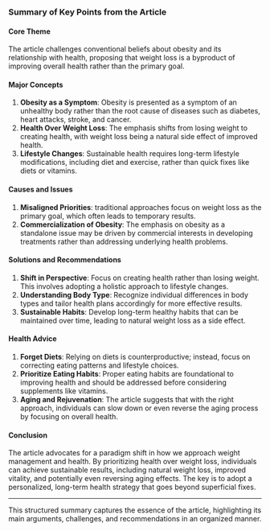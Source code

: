 ### Summary of Key Points from the Article

#### Core Theme
The article challenges conventional beliefs about obesity and its relationship with health, proposing that weight loss is a byproduct of improving overall health rather than the primary goal.

#### Major Concepts
1. **Obesity as a Symptom**: Obesity is presented as a symptom of an unhealthy body rather than the root cause of diseases such as diabetes, heart attacks, stroke, and cancer.
2. **Health Over Weight Loss**: The emphasis shifts from losing weight to creating health, with weight loss being a natural side effect of improved health.
3. **Lifestyle Changes**: Sustainable health requires long-term lifestyle modifications, including diet and exercise, rather than quick fixes like diets or vitamins.

#### Causes and Issues
1. **Misaligned Priorities**: traditional approaches focus on weight loss as the primary goal, which often leads to temporary results.
2. **Commercialization of Obesity**: The emphasis on obesity as a standalone issue may be driven by commercial interests in developing treatments rather than addressing underlying health problems.

#### Solutions and Recommendations
1. **Shift in Perspective**: Focus on creating health rather than losing weight. This involves adopting a holistic approach to lifestyle changes.
2. **Understanding Body Type**: Recognize individual differences in body types and tailor health plans accordingly for more effective results.
3. **Sustainable Habits**: Develop long-term healthy habits that can be maintained over time, leading to natural weight loss as a side effect.

#### Health Advice
1. **Forget Diets**: Relying on diets is counterproductive; instead, focus on correcting eating patterns and lifestyle choices.
2. **Prioritize Eating Habits**: Proper eating habits are foundational to improving health and should be addressed before considering supplements like vitamins.
3. **Aging and Rejuvenation**: The article suggests that with the right approach, individuals can slow down or even reverse the aging process by focusing on overall health.

#### Conclusion
The article advocates for a paradigm shift in how we approach weight management and health. By prioritizing health over weight loss, individuals can achieve sustainable results, including natural weight loss, improved vitality, and potentially even reversing aging effects. The key is to adopt a personalized, long-term health strategy that goes beyond superficial fixes.

---

This structured summary captures the essence of the article, highlighting its main arguments, challenges, and recommendations in an organized manner.